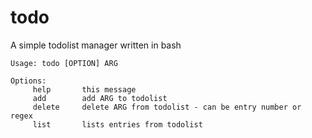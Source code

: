 # todo
A simple todolist manager written in bash

```
Usage: todo [OPTION] ARG

Options:
     help 		this message
     add		add ARG to todolist
     delete		delete ARG from todolist - can be entry number or regex
     list		lists entries from todolist
```
